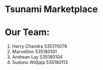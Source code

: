 # Tsunami Marketplace

# Our Team:
1. Harry Chandra 535170076
2. Marvellino 535180101
3. Andrean Lay 535180104
4. Sudono Widjaja 535180113
